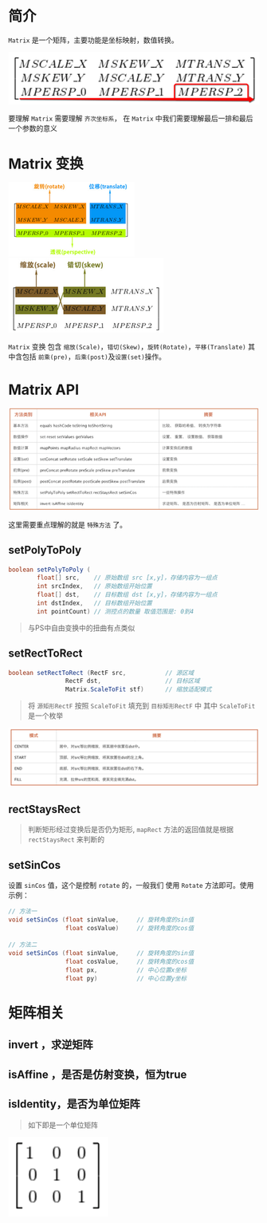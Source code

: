 # 简介

`Matrix` 是一个矩阵，主要功能是坐标映射，数值转换。

![image](../imgs/matrix/matrix.png)

要理解 `Matrix` 需要理解 `齐次坐标系`，
在 `Matrix` 中我们需要理解最后一排和最后一个参数的意义

# Matrix 变换

![image](../imgs/matrix/translate.png) <br/>
![image](../imgs/matrix/skew.png)

`Matrix` 变换 包含 `缩放(Scale)`，`错切(Skew)`，`旋转(Rotate)`，`平移(Translate)`
其中含包括 `前乘(pre)`，`后乘(post)`及`设置(set)`操作。

# Matrix API

![image](../imgs/matrix/matrix_api.png)

这里需要重点理解的就是 `特殊方法` 了。

## setPolyToPoly

```java
boolean setPolyToPoly (
        float[] src,    // 原始数组 src [x,y]，存储内容为一组点
        int srcIndex,   // 原始数组开始位置
        float[] dst,    // 目标数组 dst [x,y]，存储内容为一组点
        int dstIndex,   // 目标数组开始位置
        int pointCount) // 测控点的数量 取值范围是: 0到4
```

> 与PS中自由变换中的扭曲有点类似

## setRectToRect

```java
boolean setRectToRect (RectF src,           // 源区域
                RectF dst,                  // 目标区域
                Matrix.ScaleToFit stf)      // 缩放适配模式
```

> 将 `源矩形RectF` 按照 `ScaleToFit`  填充到 `目标矩形RectF` 中
其中 `ScaleToFit` 是一个枚举

![image](../imgs/matrix/ScaleToFit.png)

## rectStaysRect

> 判断矩形经过变换后是否仍为矩形, `mapRect` 方法的返回值就是根据 `rectStaysRect` 来判断的

## setSinCos

设置 `sinCos` 值，这个是控制 `rotate` 的，一般我们 使用 `Rotate` 方法即可。使用示例：

```java
// 方法一
void setSinCos (float sinValue,     // 旋转角度的sin值
                float cosValue)     // 旋转角度的cos值

// 方法二
void setSinCos (float sinValue,     // 旋转角度的sin值
                float cosValue,     // 旋转角度的cos值
                float px,           // 中心位置x坐标
                float py)           // 中心位置y坐标
```

# 矩阵相关

## invert ，求逆矩阵
## isAffine ，是否是仿射变换，恒为true
## isIdentity，是否为单位矩阵

> 如下即是一个单位矩阵

![image](../imgs/matrix/in_matrix.png)


